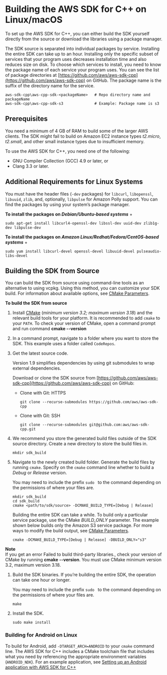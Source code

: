 # Building the AWS SDK for C\+\+ on Linux/macOS<a name="setup-linux"></a>

To set up the AWS SDK for C\+\+, you can either build the SDK yourself directly from the source or download the libraries using a package manager\.



The SDK source is separated into individual packages by service\. Installing the entire SDK can take up to an hour\. Installing only the specific subset of services that your program uses decreases installation time and also reduces size on disk\. To choose which services to install, you need to know the package name of each service your program uses\. You can see the list of package directories at [https://github.com/aws/aws-sdk-cpp](https://github.com/aws/aws-sdk-cpp) on GitHub\. The package name is the suffix of the directory name for the service\. 

```
aws-sdk-cpp\aws-cpp-sdk-<packageName>   # Repo directory name and packageName
aws-sdk-cpp\aws-cpp-sdk-s3              # Example: Package name is s3
```

## Prerequisites<a name="prerequisites"></a>

You need a minimum of 4 GB of RAM to build some of the larger AWS clients\. The SDK might fail to build on Amazon EC2 instance types *t2\.micro*, *t2\.small*, and other small instance types due to insufficient memory\.

To use the AWS SDK for C\+\+, you need one of the following:
+  GNU Compiler Collection \(GCC\) 4\.9 or later, or
+  Clang 3\.3 or later\.

## Additional Requirements for Linux Systems<a name="additional-requirements-for-linux-systems"></a>

You must have the header files \(`-dev` packages\) for `libcurl`, `libopenssl`, `libuuid`, `zlib`, and, optionally, `libpulse` for Amazon Polly support\. You can find the packages by using your system’s package manager\.

**To install the packages on *Debian/Ubuntu\-based systems***
+ 

  ```
  sudo apt-get install libcurl4-openssl-dev libssl-dev uuid-dev zlib1g-dev libpulse-dev
  ```

**To install the packages on *Amazon Linux/Redhat/Fedora/CentOS\-based systems***
+ 

  ```
  sudo yum install libcurl-devel openssl-devel libuuid-devel pulseaudio-libs-devel
  ```

## Building the SDK from Source<a name="setup-linux-from-source"></a>

You can build the SDK from source using command\-line tools as an alternative to using vcpkg\. Using this method, you can customize your SDK build\. For information about available options, see [CMake Parameters](cmake-params.md)\.

**To build the SDK from source**

1. Install [CMake](https://cmake.org/) \(*minimum version 3\.2; maximum version 3\.18*\) and the relevant build tools for your platform\. It is recommended to add `cmake` to your `PATH`\. To check your version of CMake, open a command prompt and run command **cmake \-\-version**

1. In a command prompt, navigate to a folder where you want to store the SDK\. This example uses a folder called `CodeRepos`\.

1. Get the latest source code\.

   Version 1\.9 simplifies dependencies by using git submodules to wrap external dependencies\.

   Download or clone the SDK source from [https://github.com/aws/aws-sdk-cpp](https://github.com/aws/aws-sdk-cpp) on GitHub:
   + Clone with Git: HTTPS

     ```
     git clone --recurse-submodules https://github.com/aws/aws-sdk-cpp
     ```
   + Clone with Git: SSH

     ```
     git clone --recurse-submodules git@github.com:aws/aws-sdk-cpp.git
     ```

1. We recommend you store the generated build files outside of the SDK source directory\. Create a new directory to store the build files in\.

   ```
   mkdir sdk_build
   ```

1. Navigate to the newly created build folder\. Generate the build files by running `cmake`\. Specify on the `cmake` command line whether to build a *Debug* or *Release* version\.

   You may need to include the prefix `sudo ` to the command depending on the permissions of where your files are\.

   ```
   mkdir sdk_build
   cd sdk_build
   cmake <path/to/sdk/source> -DCMAKE_BUILD_TYPE=[Debug | Release]
   ```

   Building the entire SDK can take a while\. To build only a particular service package, use the CMake *BUILD\_ONLY* parameter\. The example shown below builds only the Amazon S3 service package\. For more ways to modify the build output, see [CMake Parameters](cmake-params.md)\.

   ```
   cmake -DCMAKE_BUILD_TYPE=[Debug | Release] -DBUILD_ONLY="s3"
   ```
**Note**  
If you get an error Failed to build third\-party libraries\., check your version of CMake by running **cmake \-\-version**\. You must use CMake minimum version 3\.2, maximum version 3\.18\.

1. Build the SDK binaries\. If you’re building the entire SDK, the operation can take one hour or longer\. 

   You may need to include the prefix `sudo ` to the command depending on the permissions of where your files are\.

   ```
   make
   ```

1. Install the SDK\.

   ```
   sudo make install
   ```

### Building for Android on Linux<a name="building-for-android"></a>

To build for Android, add `-DTARGET_ARCH=ANDROID` to your `cmake` command line\. The AWS SDK for C\+\+ includes a CMake toolchain file that includes what you need by referencing the appropriate environment variables \(`ANDROID_NDK`\)\. For an example application, see [Setting up an Android application with AWS SDK for C\+\+](https://aws.amazon.com/blogs/developer/setting-up-an-android-application-with-aws-sdk-for-c/)